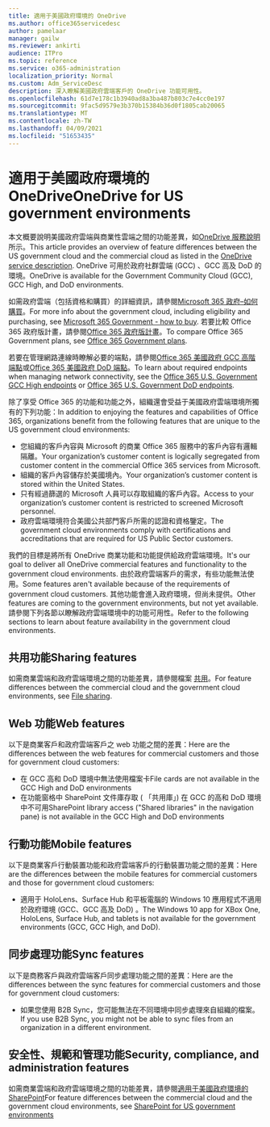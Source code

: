 ```yaml
---
title: 適用于美國政府環境的 OneDrive
ms.author: office365servicedesc
author: pamelaar
manager: gailw
ms.reviewer: ankirti
audience: ITPro
ms.topic: reference
ms.service: o365-administration
localization_priority: Normal
ms.custom: Adm_ServiceDesc
description: 深入瞭解美國政府雲端客戶的 OneDrive 功能可用性。
ms.openlocfilehash: 61d7e178c1b3940ad8a3ba487b803c7e4cc0e197
ms.sourcegitcommit: 9fac5d9579e3b370b15384b36d0f1805cab20065
ms.translationtype: MT
ms.contentlocale: zh-TW
ms.lasthandoff: 04/09/2021
ms.locfileid: "51653435"
---
```

# <a name="onedrive-for-us-government-environments"></a><span data-ttu-id="b2984-103">適用于美國政府環境的 OneDrive</span><span class="sxs-lookup"><span data-stu-id="b2984-103">OneDrive for US government environments</span></span>

<span data-ttu-id="b2984-104">本文概要說明美國政府雲端與商業性雲端之間的功能差異，如[OneDrive 服務說明](../../onedrive-for-business-service-description.md)所示。</span><span class="sxs-lookup"><span data-stu-id="b2984-104">This article provides an overview of feature differences between the US government cloud and the commercial cloud as listed in the [OneDrive service description](../../onedrive-for-business-service-description.md).</span></span> <span data-ttu-id="b2984-105">OneDrive 可用於政府社群雲端 (GCC) 、GCC 高及 DoD 的環境。</span><span class="sxs-lookup"><span data-stu-id="b2984-105">OneDrive is available for the Government Community Cloud (GCC), GCC High, and DoD environments.</span></span> 

<span data-ttu-id="b2984-106">如需政府雲端（包括資格和購買）的詳細資訊，請參閱[Microsoft 365 政府–如何購買](./microsoft-365-government-how-to-buy.md)。</span><span class="sxs-lookup"><span data-stu-id="b2984-106">For more info about the government cloud, including eligibility and purchasing, see [Microsoft 365 Government - how to buy](./microsoft-365-government-how-to-buy.md).</span></span> <span data-ttu-id="b2984-107">若要比較 Office 365 政府版計畫，請參閱[Office 365 政府版計畫](https://www.microsoft.com/microsoft-365/government/compare-office-365-government-plans?rtc=1#EligibilityRequirements)。</span><span class="sxs-lookup"><span data-stu-id="b2984-107">To compare Office 365 Government plans, see [Office 365 Government plans](https://www.microsoft.com/microsoft-365/government/compare-office-365-government-plans?rtc=1#EligibilityRequirements).</span></span>

<span data-ttu-id="b2984-108">若要在管理網路連線時瞭解必要的端點，請參閱[Office 365 美國政府 GCC 高階端點](/office365/enterprise/office-365-u-s-government-gcc-high-endpoints#sharepoint-online-and-onedrive-for-business)或[Office 365 美國政府 DoD 端點](/office365/enterprise/office-365-u-s-government-dod-endpoints#sharepoint-online-and-onedrive-for-business)。</span><span class="sxs-lookup"><span data-stu-id="b2984-108">To learn about required endpoints when managing network connectivity, see the [Office 365 U.S. Government GCC High endpoints](/office365/enterprise/office-365-u-s-government-gcc-high-endpoints#sharepoint-online-and-onedrive-for-business) or [Office 365 U.S. Government DoD endpoints](/office365/enterprise/office-365-u-s-government-dod-endpoints#sharepoint-online-and-onedrive-for-business).</span></span>

<span data-ttu-id="b2984-109">除了享受 Office 365 的功能和功能之外，組織還會受益于美國政府雲端環境所獨有的下列功能：</span><span class="sxs-lookup"><span data-stu-id="b2984-109">In addition to enjoying the features and capabilities of Office 365, organizations benefit from the following features that are unique to the US government cloud environments:</span></span>

-   <span data-ttu-id="b2984-110">您組織的客戶內容與 Microsoft 的商業 Office 365 服務中的客戶內容有邏輯隔離。</span><span class="sxs-lookup"><span data-stu-id="b2984-110">Your organization’s customer content is logically segregated from customer content in the commercial Office 365 services from Microsoft.</span></span>
-   <span data-ttu-id="b2984-111">組織的客戶內容儲存於美國境內。</span><span class="sxs-lookup"><span data-stu-id="b2984-111">Your organization’s customer content is stored within the United States.</span></span>
-   <span data-ttu-id="b2984-112">只有經過篩選的 Microsoft 人員可以存取組織的客戶內容。</span><span class="sxs-lookup"><span data-stu-id="b2984-112">Access to your organization’s customer content is restricted to screened Microsoft personnel.</span></span>
-   <span data-ttu-id="b2984-113">政府雲端環境符合美國公共部門客戶所需的認證和資格鑒定。</span><span class="sxs-lookup"><span data-stu-id="b2984-113">The government cloud environments comply with certifications and accreditations that are required for US Public Sector customers.</span></span>

<span data-ttu-id="b2984-114">我們的目標是將所有 OneDrive 商業功能和功能提供給政府雲端環境。</span><span class="sxs-lookup"><span data-stu-id="b2984-114">It's our goal to deliver all OneDrive commercial features and functionality to the government cloud environments.</span></span> <span data-ttu-id="b2984-115">由於政府雲端客戶的需求，有些功能無法使用。</span><span class="sxs-lookup"><span data-stu-id="b2984-115">Some features aren't available because of the requirements of government cloud customers.</span></span> <span data-ttu-id="b2984-116">其他功能會進入政府環境，但尚未提供。</span><span class="sxs-lookup"><span data-stu-id="b2984-116">Other features are coming to the government environments, but not yet available.</span></span> <span data-ttu-id="b2984-117">請參閱下列各節以瞭解政府雲端環境中的功能可用性。</span><span class="sxs-lookup"><span data-stu-id="b2984-117">Refer to the following sections to learn about feature availability in the government cloud environments.</span></span>

## <a name="sharing-features"></a><span data-ttu-id="b2984-118">共用功能</span><span class="sxs-lookup"><span data-stu-id="b2984-118">Sharing features</span></span>

<span data-ttu-id="b2984-119">如需商業雲端和政府雲端環境之間的功能差異，請參閱檔案 [共用](./gcc-high-and-dod.md#file-sharing)。</span><span class="sxs-lookup"><span data-stu-id="b2984-119">For feature differences between the commercial cloud and the government cloud environments, see [File sharing](./gcc-high-and-dod.md#file-sharing).</span></span>

## <a name="web-features"></a><span data-ttu-id="b2984-120">Web 功能</span><span class="sxs-lookup"><span data-stu-id="b2984-120">Web features</span></span>

<span data-ttu-id="b2984-121">以下是商業客戶和政府雲端客戶之 web 功能之間的差異：</span><span class="sxs-lookup"><span data-stu-id="b2984-121">Here are the differences between the web features for commercial customers and those for government cloud customers:</span></span>

- <span data-ttu-id="b2984-122">在 GCC 高和 DoD 環境中無法使用檔案卡</span><span class="sxs-lookup"><span data-stu-id="b2984-122">File cards are not available in the GCC High and DoD environments</span></span>
- <span data-ttu-id="b2984-123">在功能窗格中 SharePoint 文件庫存取 ( 「共用庫」) 在 GCC 的高和 DoD 環境中不可用</span><span class="sxs-lookup"><span data-stu-id="b2984-123">SharePoint library access ("Shared libraries" in the navigation pane) is not available in the GCC High and DoD environments</span></span>

## <a name="mobile-features"></a><span data-ttu-id="b2984-124">行動功能</span><span class="sxs-lookup"><span data-stu-id="b2984-124">Mobile features</span></span>

<span data-ttu-id="b2984-125">以下是商業客戶行動裝置功能和政府雲端客戶的行動裝置功能之間的差異：</span><span class="sxs-lookup"><span data-stu-id="b2984-125">Here are the differences between the mobile features for commercial customers and those for government cloud customers:</span></span>

- <span data-ttu-id="b2984-126">適用于 HoloLens、Surface Hub 和平板電腦的 Windows 10 應用程式不適用於政府環境 (GCC、GCC 高及 DoD) 。</span><span class="sxs-lookup"><span data-stu-id="b2984-126">The Windows 10 app for XBox One, HoloLens, Surface Hub, and tablets is not available for the government environments (GCC, GCC High, and DoD).</span></span>

## <a name="sync-features"></a><span data-ttu-id="b2984-127">同步處理功能</span><span class="sxs-lookup"><span data-stu-id="b2984-127">Sync features</span></span>

<span data-ttu-id="b2984-128">以下是商務客戶與政府雲端客戶同步處理功能之間的差異：</span><span class="sxs-lookup"><span data-stu-id="b2984-128">Here are the differences between the sync features for commercial customers and those for government cloud customers:</span></span>

- <span data-ttu-id="b2984-129">如果您使用 B2B Sync，您可能無法在不同環境中同步處理來自組織的檔案。</span><span class="sxs-lookup"><span data-stu-id="b2984-129">If you use B2B Sync, you might not be able to sync files from an organization in a different environment.</span></span>

## <a name="security-compliance-and-administration-features"></a><span data-ttu-id="b2984-130">安全性、規範和管理功能</span><span class="sxs-lookup"><span data-stu-id="b2984-130">Security, compliance, and administration features</span></span>

<span data-ttu-id="b2984-131">如需商業雲端和政府雲端環境之間的功能差異，請參閱[適用于美國政府環境的 SharePoint](sharepoint.md)</span><span class="sxs-lookup"><span data-stu-id="b2984-131">For feature differences between the commercial cloud and the government cloud environments, see [SharePoint for US government environments](sharepoint.md)</span></span>